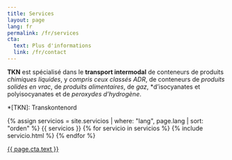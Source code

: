 ```yaml
---
title: Services
layout: page
lang: fr
permalink: /fr/services
cta:
  text: Plus d'informations
  link: /fr/contact
---
```


**TKN** est spécialisé dans le **transport intermodal** de conteneurs de produits *chimiques liquides*, y *compris ceux classés ADR*, de conteneurs de *produits solides en vrac*, de *produits alimentaires*, de *gaz*, *d’isocyanates  et polyisocyanates et de *peroxydes d’hydrogène*.

<!-- Abbreviations -->
*[TKN]: Transkontenord

<div class="row">
{% assign servicios = site.servicios | where: "lang", page.lang | sort: "orden" %}
{{ servicios }}
{% for servicio in servicios %}
{% include servicio.html %}
{% endfor %}
</div>

<div class="jumbotron clearfix">
  <p class="text-center"><a class="btn btn-default btn-lg" href="{{ page.cta.link }}" role="button">{{ page.cta.text }}</a></p>
</div>
